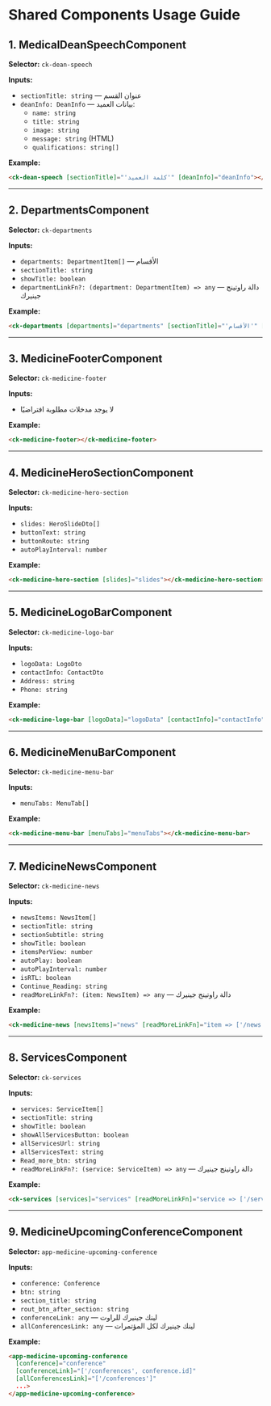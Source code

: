 # Shared Components Usage Guide

## 1. MedicalDeanSpeechComponent
**Selector:** `ck-dean-speech`

**Inputs:**
- `sectionTitle: string` — عنوان القسم
- `deanInfo: DeanInfo` — بيانات العميد:
  - `name: string`
  - `title: string`
  - `image: string`
  - `message: string` (HTML)
  - `qualifications: string[]`

**Example:**
```html
<ck-dean-speech [sectionTitle]="'كلمة العميد'" [deanInfo]="deanInfo"></ck-dean-speech>
```

---
## 2. DepartmentsComponent
**Selector:** `ck-departments`

**Inputs:**
- `departments: DepartmentItem[]` — الأقسام
- `sectionTitle: string`
- `showTitle: boolean`
- `departmentLinkFn?: (department: DepartmentItem) => any` — دالة راوتينج جينيرك

**Example:**
```html
<ck-departments [departments]="departments" [sectionTitle]="'الأقسام'" [showTitle]="true" [departmentLinkFn]="dep => ['/departments', dep.id]"></ck-departments>
```

---
## 3. MedicineFooterComponent
**Selector:** `ck-medicine-footer`

**Inputs:**
- لا يوجد مدخلات مطلوبة افتراضيًا

**Example:**
```html
<ck-medicine-footer></ck-medicine-footer>
```

---
## 4. MedicineHeroSectionComponent
**Selector:** `ck-medicine-hero-section`

**Inputs:**
- `slides: HeroSlideDto[]`
- `buttonText: string`
- `buttonRoute: string`
- `autoPlayInterval: number`

**Example:**
```html
<ck-medicine-hero-section [slides]="slides"></ck-medicine-hero-section>
```

---
## 5. MedicineLogoBarComponent
**Selector:** `ck-medicine-logo-bar`

**Inputs:**
- `logoData: LogoDto`
- `contactInfo: ContactDto`
- `Address: string`
- `Phone: string`

**Example:**
```html
<ck-medicine-logo-bar [logoData]="logoData" [contactInfo]="contactInfo"></ck-medicine-logo-bar>
```

---
## 6. MedicineMenuBarComponent
**Selector:** `ck-medicine-menu-bar`

**Inputs:**
- `menuTabs: MenuTab[]`

**Example:**
```html
<ck-medicine-menu-bar [menuTabs]="menuTabs"></ck-medicine-menu-bar>
```

---
## 7. MedicineNewsComponent
**Selector:** `ck-medicine-news`

**Inputs:**
- `newsItems: NewsItem[]`
- `sectionTitle: string`
- `sectionSubtitle: string`
- `showTitle: boolean`
- `itemsPerView: number`
- `autoPlay: boolean`
- `autoPlayInterval: number`
- `isRTL: boolean`
- `Continue_Reading: string`
- `readMoreLinkFn?: (item: NewsItem) => any` — دالة راوتينج جينيرك

**Example:**
```html
<ck-medicine-news [newsItems]="news" [readMoreLinkFn]="item => ['/news', item.id]"></ck-medicine-news>
```

---
## 8. ServicesComponent
**Selector:** `ck-services`

**Inputs:**
- `services: ServiceItem[]`
- `sectionTitle: string`
- `showTitle: boolean`
- `showAllServicesButton: boolean`
- `allServicesUrl: string`
- `allServicesText: string`
- `Read_more_btn: string`
- `readMoreLinkFn?: (service: ServiceItem) => any` — دالة راوتينج جينيرك

**Example:**
```html
<ck-services [services]="services" [readMoreLinkFn]="service => ['/services', service.id]"></ck-services>
```

---
## 9. MedicineUpcomingConferenceComponent
**Selector:** `app-medicine-upcoming-conference`

**Inputs:**
- `conference: Conference`
- `btn: string`
- `section_title: string`
- `rout_btn_after_section: string`
- `conferenceLink: any` — لينك جينيرك للراوت
- `allConferencesLink: any` — لينك جينيرك لكل المؤتمرات

**Example:**
```html
<app-medicine-upcoming-conference
  [conference]="conference"
  [conferenceLink]="['/conferences', conference.id]"
  [allConferencesLink]="['/conferences']"
  ...>
</app-medicine-upcoming-conference>
```
